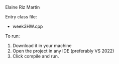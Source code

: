 Elaine Riz Martin

Entry class file:
 - week3HW.cpp

To run:
1. Download it in your machine
2. Open the project in any IDE (preferably VS 2022)
3. Click compile and run.
